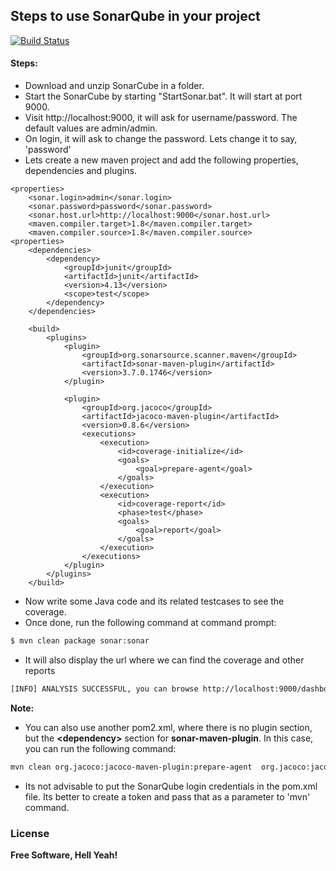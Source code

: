 ## Steps to use SonarQube in your project

[![Build Status](https://travis-ci.org/joemccann/dillinger.svg?branch=master)](https://travis-ci.org/joemccann/dillinger)

#### Steps:
- Download and unzip SonarCube in a folder.
- Start the SonarCube by starting "StartSonar.bat". It will start at port 9000. 
- Visit http://localhost:9000, it will ask for username/password. The default values are admin/admin.
- On login, it will ask to change the password. Lets change it to say, 'password'
- Lets create a new maven project and add the following properties, dependencies and plugins.
```
<properties>
    <sonar.login>admin</sonar.login>
    <sonar.password>password</sonar.password>
    <sonar.host.url>http://localhost:9000</sonar.host.url>
    <maven.compiler.target>1.8</maven.compiler.target>
	<maven.compiler.source>1.8</maven.compiler.source>
<properties>
	<dependencies>
		<dependency>
			<groupId>junit</groupId>
			<artifactId>junit</artifactId>
			<version>4.13</version>
			<scope>test</scope>
		</dependency>
	</dependencies>

	<build>
		<plugins>
			<plugin>
				<groupId>org.sonarsource.scanner.maven</groupId>
				<artifactId>sonar-maven-plugin</artifactId>
				<version>3.7.0.1746</version>
			</plugin>

			<plugin>
				<groupId>org.jacoco</groupId>
				<artifactId>jacoco-maven-plugin</artifactId>
				<version>0.8.6</version>
				<executions>
					<execution>
						<id>coverage-initialize</id>
						<goals>
							<goal>prepare-agent</goal>
						</goals>
					</execution>
					<execution>
						<id>coverage-report</id>
						<phase>test</phase>
						<goals>
							<goal>report</goal>
						</goals>
					</execution>
				</executions>
			</plugin>
		</plugins>
	</build>
```
- Now write some Java code and its related testcases to see the coverage.
- Once done, run the following command at command prompt:

```sh
$ mvn clean package sonar:sonar
```
- It will also display the url where we can find the coverage and other reports 
```sh
[INFO] ANALYSIS SUCCESSFUL, you can browse http://localhost:9000/dashboard?id=com.dsr.sonarcube%3Asonartest
```

__Note:__

- You can also use another pom2.xml, where there is no plugin section, but the **&lt;dependency&gt;** section for **sonar-maven-plugin**. In this case, you can run the following command:


```sh
mvn clean org.jacoco:jacoco-maven-plugin:prepare-agent  org.jacoco:jacoco-maven-plugin:report package sonar:sonar
```

- Its not advisable to put the SonarQube login credentials in the pom.xml file. Its better to create a token and pass that as a parameter to 'mvn' command.

### License
**Free Software, Hell Yeah!**
